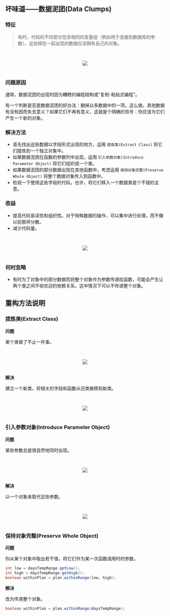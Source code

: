 ## 坏味道——数据泥团(Data Clumps)

### 特征

> 有时，代码的不同部分包含相同的变量组（例如用于连接到数据库的参数）。这些绑在一起出现的数据应该拥有自己的对象。

<br><div align="center"><img src="https://raw.githubusercontent.com/dunwu/images/master/images/design/refactor/data-clumps-1.png"/></div><br>

### 问题原因

通常，数据泥团的出现时因为糟糕的编程结构或“复制-粘贴式编程”。

有一个判断是否是数据泥团的好办法：删掉众多数据中的一项。这么做，其他数据有没有因而失去意义？如果它们不再有意义，这就是个明确的信号：你应该为它们产生一个新的对象。

### 解决方法

- 首先找出这些数据以字段形式出现的地方，运用 `提炼类(Extract Class)` 将它们提炼到一个独立对象中。
- 如果数据泥团在函数的参数列中出现，运用 `引入参数对象(Introduce Parameter Object)` 将它们组织成一个类。
- 如果数据泥团的部分数据出现在其他函数中，考虑运用 `保持对象完整(Preserve Whole Object)` 将整个数据对象传入到函数中。
- 检视一下使用这些字段的代码，也许，将它们移入一个数据类是个不错的主意。

### 收益

- 提高代码易读性和组织性。对于特殊数据的操作，可以集中进行处理，而不像以前那样分散。
- 减少代码量。

<br><div align="center"><img src="https://raw.githubusercontent.com/dunwu/images/master/images/design/refactor/data-clumps-3.png"/></div><br>

### 何时忽略

- 有时为了对象中的部分数据而将整个对象作为参数传递给函数，可能会产生让两个类之间不收欢迎的依赖关系，这中情况下可以不传递整个对象。

## 重构方法说明

### 提炼类(Extract Class)

**问题**

某个类做了不止一件事。

<br><div align="center"><img src="https://raw.githubusercontent.com/dunwu/images/master/images/design/refactor/extract-class-before.png"/></div><br>

**解决**

建立一个新类，将相关的字段和函数从旧类搬移到新类。

<br><div align="center"><img src="https://raw.githubusercontent.com/dunwu/images/master/images/design/refactor/extract-class-after.png"/></div><br>

### 引入参数对象(Introduce Parameter Object)

**问题**

某些参数总是很自然地同时出现。

<br><div align="center"><img src="https://raw.githubusercontent.com/dunwu/images/master/images/design/refactor/introduce-parameter-object-before.png"/></div><br>

**解决**

以一个对象来取代这些参数。

<br><div align="center"><img src="https://raw.githubusercontent.com/dunwu/images/master/images/design/refactor/introduce-parameter-object-after.png"/></div><br>

### 保持对象完整(Preserve Whole Object)
**问题**

你从某个对象中取出若干值，将它们作为某一次函数调用时的参数。

```java
int low = daysTempRange.getLow();
int high = daysTempRange.getHigh();
boolean withinPlan = plan.withinRange(low, high);
```

**解决**

改为传递整个对象。

```java
boolean withinPlan = plan.withinRange(daysTempRange);
```
